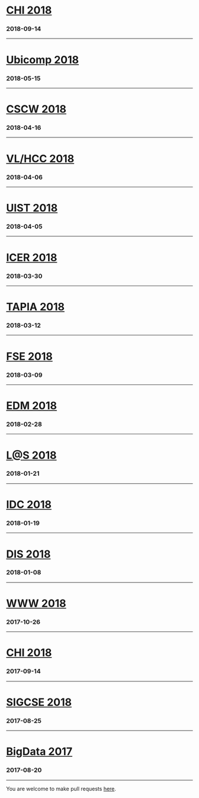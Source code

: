 # [CHI 2018](https://sigchi.org/conferences/upcoming-conferences/)

### 2018-09-14

---

# [Ubicomp 2018](http://ubicomp.org/ubicomp2018/cfps/papers.html)

### 2018-05-15

---

# [CSCW 2018](https://cscw.acm.org/2018/submit/papers.html)

### 2018-04-16

---

# [VL/HCC 2018](https://vlhcc18.github.io/call_papers.html)

### 2018-04-06

---

# [UIST 2018](https://uist.acm.org/uist2018/call-for-participation)

### 2018-04-05

---

# [ICER 2018](https://icer.acm.org/icer-2018/icer18-call-for-participation/)

### 2018-03-30

---

# [TAPIA 2018](http://tapiaconference.org/participate/call-for-participation)

### 2018-03-12

---

# [FSE 2018](https://conf.researchr.org/home/fse-2018)

### 2018-03-09

---

# [EDM 2018](http://educationaldatamining.org/EDM2018/important-dates/)

### 2018-02-28

---

# [L@S 2018](https://learningatscale.acm.org/las2017/las2018cfp/)

### 2018-01-21

---

# [IDC 2018](http://idc-2018.org/)

### 2018-01-19

---

# [DIS 2018](http://dis2018.org/submi/important-dates.html)

### 2018-01-08

---

# [WWW 2018](https://www2018.thewebconf.org/call-for-papers/research-tracks-cfp/)

### 2017-10-26

---

# [CHI 2018](https://chi2018.acm.org/authors/papers/)

### 2017-09-14

---

# [SIGCSE 2018](https://sigcse2018.sigcse.org/authors/index.html)

### 2017-08-25

---

# [BigData 2017](http://cci.drexel.edu/bigdata/bigdata2017/CallPapers.html)

### 2017-08-20

---

You are welcome to make pull requests [here](https://github.com/seankross/deadlines).
